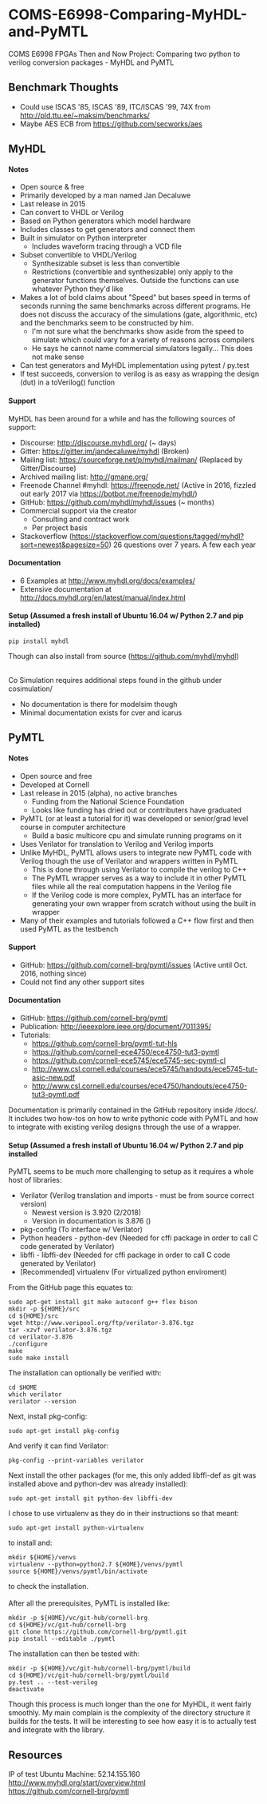 # COMS-E6998-Comparing-MyHDL-and-PyMTL
COMS E6998 FPGAs Then and Now Project: Comparing two python to verilog conversion packages - MyHDL and PyMTL

## Benchmark Thoughts
* Could use ISCAS '85, ISCAS '89, ITC/ISCAS '99, 74X from http://pld.ttu.ee/~maksim/benchmarks/
* Maybe AES ECB from https://github.com/secworks/aes

## MyHDL
#### Notes
* Open source & free
* Primarily developed by a man named Jan Decaluwe
* Last release in 2015
* Can convert to VHDL or Verilog
* Based on Python generators which model hardware
* Includes classes to get generators and connect them
* Built in simulator on Python interpreter
	* Includes waveform tracing through a VCD file
* Subset convertible to VHDL/Verilog
	* Synthesizable subset is less than convertible
	* Restrictions (convertible and synthesizable) only apply to the generator functions themselves. Outside the functions can use whatever Python they'd like
* Makes a lot of bold claims about "Speed" but bases speed in terms of seconds running the same benchmarks across different programs. He does not discuss the accuracy of the simulations (gate, algorithmic, etc) and the benchmarks seem to be constructed by him. 
	* I'm not sure what the benchmarks show aside from the speed to simulate which could vary for a variety of reasons across compilers
	* He says he cannot name commercial simulators legally... This does not make sense
* Can test generators and MyHDL implementation using pytest / py.test
* If test succeeds, conversion to verilog is as easy as wrapping the design (dut) in a toVerilog() function

#### Support
MyHDL has been around for a while and has the following sources of support:
* Discourse: http://discourse.myhdl.org/ (~ days)
* Gitter: https://gitter.im/jandecaluwe/myhdl (Broken)
* Mailing list: https://sourceforge.net/p/myhdl/mailman/ (Replaced by Gitter/Discourse)
* Archived mailing list: http://gmane.org/
* Freenode Channel #myhdl: https://freenode.net/ (Active in 2016, fizzled out early 2017 via https://botbot.me/freenode/myhdl/)
* GitHub: https://github.com/myhdl/myhdl/issues (~ months)
* Commercial support via the creator
	* Consulting and contract work
	* Per project basis
* Stackoverflow (https://stackoverflow.com/questions/tagged/myhdl?sort=newest&pagesize=50) 26 questions over 7 years. A few each year

#### Documentation
* 6 Examples at http://www.myhdl.org/docs/examples/
* Extensive documentation at http://docs.myhdl.org/en/latest/manual/index.html

#### Setup (Assumed a fresh install of Ubuntu 16.04 w/ Python 2.7 and pip installed)
```
pip install myhdl
```

Though can also install from source (https://github.com/myhdl/myhdl) </br></br>

Co Simulation requires additional steps found in the github under cosimulation/<platform> </br>
* No documentation is there for modelsim though
* Minimal documentation exists for cver and icarus

## PyMTL
#### Notes
* Open source and free
* Developed at Cornell
* Last release in 2015 (alpha), no active branches
	* Funding from the National Science Foundation
	* Looks like funding has dried out or contributers have graduated
* PyMTL (or at least a tutorial for it) was developed or senior/grad level course in computer architecture
	* Build a basic multicore cpu and simulate running programs on it
* Uses Verilator for translation to Verilog and Verilog imports
* Unlike MyHDL, PyMTL allows users to integrate new PyMTL code with Verilog though the use of Verilator and wrappers written in PyMTL
	* This is done through using Verilator to compile the verilog to C++ 
	* The PyMTL wrapper serves as a way to include it in other PyMTL files while all the real computation happens in the Verilog file
	* If the Verilog code is more complex, PyMTL has an interface for generating your own wrapper from scratch without using the built in wrapper
* Many of their examples and tutorials followed a C++ flow first and then used PyMTL as the testbench

#### Support
* GitHub: https://github.com/cornell-brg/pymtl/issues (Active until Oct. 2016, nothing since)
* Could not find any other support sites

#### Documentation
* GitHub: https://github.com/cornell-brg/pymtl
* Publication: http://ieeexplore.ieee.org/document/7011395/ 
* Tutorials:
	* https://github.com/cornell-brg/pymtl-tut-hls
	* https://github.com/cornell-ece4750/ece4750-tut3-pymtl
	* https://github.com/cornell-ece5745/ece5745-sec-pymtl-cl
	* http://www.csl.cornell.edu/courses/ece5745/handouts/ece5745-tut-asic-new.pdf
	* http://www.csl.cornell.edu/courses/ece4750/handouts/ece4750-tut3-pymtl.pdf

Documentation is primarily contained in the GitHub repository inside /docs/. It includes two how-tos on how to write pythonic code with PyMTL and how to integrate with existing verilog designs through the use of a wrapper.

#### Setup (Assumed a fresh install of Ubuntu 16.04 w/ Python 2.7 and pip installed
PyMTL seems to be much more challenging to setup as it requires a whole host of libraries:
* Verilator (Verilog translation and imports - must be from source correct version)
	* Newest version is 3.920 (2/2018)
	* Version in documentation is 3.876 ()
* pkg-config (To interface w/ Verilator)
* Python headers - python-dev (Needed for cffi package in order to call C code generated by Verilator)
* libffi - libffi-dev (Needed for cffi package in order to call C code generated by Verilator)
* [Recommended] virtualenv (For virtualized python enviroment)

From the GitHub page this equates to:

```
sudo apt-get install git make autoconf g++ flex bison
mkdir -p ${HOME}/src
cd ${HOME}/src
wget http://www.veripool.org/ftp/verilator-3.876.tgz
tar -xzvf verilator-3.876.tgz
cd verilator-3.876
./configure
make
sudo make install
```
The installation can optionally be verified with:
```
cd $HOME
which verilator
verilator --version
```
Next, install pkg-config:
```
sudo apt-get install pkg-config
```
And verify it can find Verilator:
```
pkg-config --print-variables verilator
```
Next install the other packages (for me, this only added libffi-def as git was installed above and python-dev was already installed):
```
sudo apt-get install git python-dev libffi-dev
```
I chose to use virtualenv as they do in their instructions so that meant:
```
sudo apt-get install python-virtualenv
```
to install and:
```
mkdir ${HOME}/venvs
virtualenv --python=python2.7 ${HOME}/venvs/pymtl
source ${HOME}/venvs/pymtl/bin/activate
```
to check the installation. </br>
</br>
After all the prerequisites, PyMTL is installed like:
```
mkdir -p ${HOME}/vc/git-hub/cornell-brg
cd ${HOME}/vc/git-hub/cornell-brg
git clone https://github.com/cornell-brg/pymtl.git
pip install --editable ./pymtl
```
The installation can then be tested with:
```
mkdir -p ${HOME}/vc/git-hub/cornell-brg/pymtl/build
cd ${HOME}/vc/git-hub/cornell-brg/pymtl/build
py.test .. --test-verilog
deactivate
```

Though this process is much longer than the one for MyHDL, it went fairly smoothly. My main complain is the complexity of the directory structure it builds for the tests. It will be interesting to see how easy it is to actually test and integrate with the library.

## Resources
IP of test Ubuntu Machine: 52.14.155.160
http://www.myhdl.org/start/overview.html </br>
https://github.com/cornell-brg/pymtl </br>

